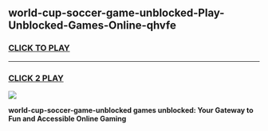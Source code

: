 
## world-cup-soccer-game-unblocked-Play-Unblocked-Games-Online-qhvfe
<h3>
<a href="https://premium76.site?title=world-cup-soccer-game-unblocked&ref=25A">CLICK TO PLAY</a></h3>
<hr>

<h3>
<a href="https://premium76.site?title=world-cup-soccer-game-unblocked&ref=25A">CLICK 2 PLAY</a>
  
</h3>

<a href="https://premium76.site?title=world-cup-soccer-game-unblocked&ref=25A"><img src="https://clearcache.store/games.png"></a>


**world-cup-soccer-game-unblocked games unblocked: Your Gateway to Fun and Accessible Online Gaming**
